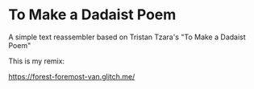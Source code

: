 # To Make a Dadaist Poem

A simple text reassembler based on Tristan Tzara's "To Make a Dadaist Poem"

This is my remix:

https://forest-foremost-van.glitch.me/
